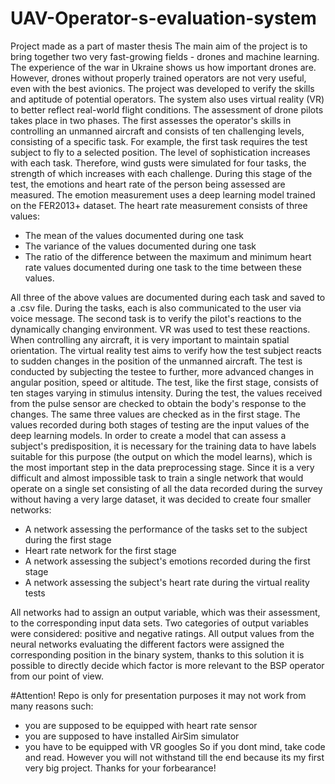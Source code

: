 # UAV-Operator-s-evaluation-system
Project made as a part of master thesis
The main aim of the project is to bring together two very fast-growing fields - drones and machine learning. The experience of the war in Ukraine shows us how important drones are. However, drones without properly trained operators are not very useful, even with the best avionics. The project was developed to verify the skills and aptitude of potential operators. The system also uses virtual reality (VR) to better reflect real-world flight conditions. The assessment of drone pilots takes place in two phases. 
The first assesses the operator's skills in controlling an unmanned aircraft and consists of ten challenging levels, consisting of a specific task. For example, the first task requires the test subject to fly to a selected position. The level of sophistication increases with each task. Therefore, wind gusts were simulated for four tasks, the strength of which increases with each challenge. During this stage of the test, the emotions and heart rate of the person being assessed are measured. The emotion measurement uses a deep learning model trained on the FER2013+ dataset. The heart rate measurement consists of three values: 
- The mean of the values documented during one task 
- The variance of the values documented during one task 
- The ratio of the difference between the maximum and minimum heart rate values documented during one task to the time between these values.
  
All three of the above values are documented during each task and saved to a .csv file. During the tasks, each is also communicated to the user via voice message.
The second task is to verify the pilot's reactions to the dynamically changing environment. VR was used to test these reactions. When controlling any aircraft, it is very important to maintain spatial orientation. The virtual reality test aims to verify how the test subject reacts to sudden changes in the position of the unmanned aircraft. The test is conducted by subjecting the testee to further, more advanced changes in angular position, speed or altitude. The test, like the first stage, consists of ten stages varying in stimulus intensity. During the test, the values received from the pulse sensor are checked to obtain the body's response to the changes. The same three values are checked as in the first stage. 
The values recorded during both stages of testing are the input values of the deep learning models. In order to create a model that can assess a subject's predisposition, it is necessary for the training data to have labels suitable for this purpose (the output on which the model learns), which is the most important step in the data preprocessing stage.  Since it is a very difficult and almost impossible task to train a single network that would operate on a single set consisting of all the data recorded during the survey without having a very large dataset, it was decided to create four smaller networks: 
- A network assessing the performance of the tasks set to the subject during the first stage
- Heart rate network for the first stage
- A network assessing the subject's emotions recorded during the first stage
- A network assessing the subject's heart rate during the virtual reality tests

All networks had to assign an output variable, which was their assessment, to the corresponding input data sets. Two categories of output variables were considered: positive and negative ratings. All output values from the neural networks evaluating the different factors were assigned the corresponding position in the binary system, thanks to this solution it is possible to directly decide which factor is more relevant to the BSP operator from our point of view. 

#Attention!
Repo is only for presentation purposes it may not work from many reasons such:
- you are supposed to be equipped with heart rate sensor
- you are supposed to have installed AirSim simulator
- you have to be equipped with VR googles
So if you dont mind, take code and read. However you will not withstand till the end because its my first very big project. Thanks for your forbearance!
